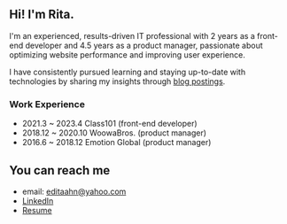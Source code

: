 ## Hi! I'm Rita.

I'm an experienced, results-driven IT professional with 2 years as a front-end developer and 4.5 years as a product manager, passionate about optimizing website performance and improving user experience.

I have consistently pursued learning and staying up-to-date with technologies by sharing my insights through [blog postings](https://rita-blog.vercel.app/).

### Work Experience
  - 2021.3 ~ 2023.4 Class101 (front-end developer)
  - 2018.12 ~ 2020.10 WoowaBros. (product manager)
  - 2016.6 ~ 2018.12 Emotion Global (product manager)

## You can reach me
- email: editaahn@yahoo.com
- [LinkedIn](https://www.linkedin.com/in/rita-ahn)
- [Resume](https://docs.google.com/document/d/1wBBsujR4mbauZWtwq8F2aKErlPQKvmse6LQCVRdIurI/edit?usp=sharing)


